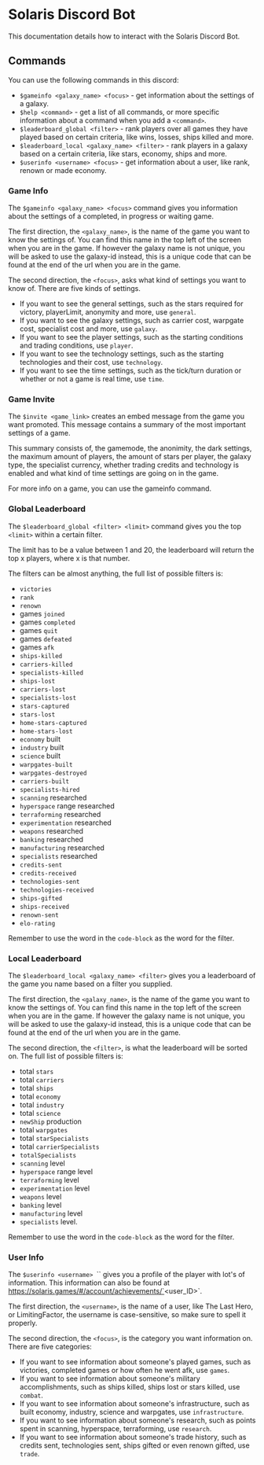 # Solaris Discord Bot
This documentation details how to interact with the Solaris Discord Bot.

## Commands
You can use the following commands in this discord:

- `$gameinfo <galaxy_name> <focus>` - get information about the settings of a galaxy.
- `$help <command>` - get a list of all commands, or more specific information about a command when you add a `<command>`.
- `$leaderboard_global <filter>` - rank players over all games they have played based on certain criteria, like wins, losses, ships killed and more.
- `$leaderboard_local <galaxy_name> <filter>` - rank players in a galaxy based on a certain criteria, like stars, economy, ships and more.
- `$userinfo <username> <focus>` - get information about a user, like rank, renown or made economy.

### Game Info
The `$gameinfo <galaxy_name> <focus>` command gives you information about the settings of a completed, in progress or waiting game.

The first direction, the `<galaxy_name>`, is the name of the game you want to know the settings of. You can find this name in the top left of the screen when you are in the game. If however the galaxy name is not unique, you will be asked to use the galaxy-id instead, this is a unique code that can be found at the end of the url when you are in the game.

The second direction, the `<focus>`, asks what kind of settings you want to know of. There are five kinds of settings.

- If you want to see the general settings, such as the stars required for victory, playerLimit, anonymity and more, use `general`.
- If you want to see the galaxy settings, such as carrier cost, warpgate cost, specialist cost and more, use `galaxy`.
- If you want to see the player settings, such as the starting conditions and trading conditions, use `player`.
- If you want to see the technology settings, such as the starting technologies and their cost, use `technology`.
- If you want to see the time settings, such as the tick/turn duration or whether or not a game is real time, use `time`.

### Game Invite
The `$invite <game_link>` creates an embed message from the game you want promoted. This message contains a summary of the most important settings of a game.

This summary consists of, the gamemode, the anonimity, the dark settings, the maximum amount of players, the amount of stars per player, the galaxy type, the specialist currency, whether trading credits and technology is enabled and what kind of time settings are going on in the game.

For more info on a game, you can use the gameinfo command.

### Global Leaderboard
The `$leaderboard_global <filter> <limit>` command gives you the top `<limit>` within a certain filter.

The limit has to be a value between 1 and 20, the leaderboard will return the top x players, where x is that number.

The filters can be almost anything, the full list of possible filters is: 
- `victories`
- `rank`
- `renown`
- games `joined`
- games `completed`
- games `quit`
- games `defeated`
- games `afk`
- `ships-killed`
- `carriers-killed`
- `specialists-killed`
- `ships-lost`
- `carriers-lost`
- `specialists-lost`
- `stars-captured`
- `stars-lost`
- `home-stars-captured`
- `home-stars-lost`
- `economy` built
- `industry` built
- `science` built
- `warpgates-built`
- `warpgates-destroyed`
- `carriers-built`
- `specialists-hired`
- `scanning` researched
- `hyperspace` range researched
- `terraforming` researched
- `experimentation` researched
- `weapons` researched
- `banking` researched
- `manufacturing` researched
- `specialists` researched
- `credits-sent`
- `credits-received`
- `technologies-sent`
- `technologies-received`
- `ships-gifted`
- `ships-received`
- `renown-sent`
- `elo-rating`

Remember to use the word in the `code-block` as the word for the filter.

### Local Leaderboard
The `$leaderboard_local <galaxy_name> <filter>` gives you a leaderboard of the game you name based on a filter you supplied.

The first direction, the `<galaxy_name>`, is the name of the game you want to know the settings of. You can find this name in the top left of the screen when you are in the game. If however the galaxy name is not unique, you will be asked to use the galaxy-id instead, this is a unique code that can be found at the end of the url when you are in the game.

The second direction, the `<filter>`, is what the leaderboard will be sorted on. The full list of possible filters is:
- total `stars`
- total `carriers`
- total `ships`
- total `economy`
- total `industry`
- total `science`
- `newShip` production
- total `warpgates`
- total `starSpecialists`
- total `carrierSpecialists`
- `totalSpecialists`
- `scanning` level
- `hyperspace` range level
- `terraforming` level
- `experimentation` level
- `weapons` level
- `banking` level
- `manufacturing` level
- `specialists` level.

Remember to use the word in the `code-block` as the word for the filter.

### User Info
The `$userinfo <username> `<focus>`` gives you a profile of the player with lot's of information. This information can also be found at https://solaris.games/#/account/achievements/`<user_ID>`.

The first direction, the `<username>`, is the name of a user, like The Last Hero, or LimitingFactor, the username is case-sensitive, so make sure to spell it properly.

The second direction, the `<focus>`, is the category you want information on. There are five categories:
- If you want to see information about someone's played games, such as victories, completed games or how often he went afk, use `games`.
- If you want to see information about someone's military accomplishments, such as ships killed, ships lost or stars killed, use `combat`.
- If you want to see information about someone's infrastructure, such as built economy, industry, science and warpgates, use `infrastructure`.
- If you want to see information about someone's research, such as points spent in scanning, hyperspace, terraforming, use `research`.
- If you want to see information about someone's trade history, such as credits sent, technologies sent, ships gifted or even renown gifted, use `trade`.